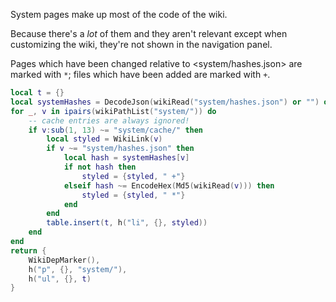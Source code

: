 System pages make up most of the code of the wiki.

Because there's a _lot_ of them and they aren't relevant except when customizing the wiki, they're not shown in the navigation panel.

Pages which have been changed relative to <system/hashes.json> are marked with `*`; files which have been added are marked with `+`.

```t.lua
local t = {}
local systemHashes = DecodeJson(wikiRead("system/hashes.json") or "") or {}
for _, v in ipairs(wikiPathList("system/")) do
	-- cache entries are always ignored!
	if v:sub(1, 13) ~= "system/cache/" then
		local styled = WikiLink(v)
		if v ~= "system/hashes.json" then
			local hash = systemHashes[v]
			if not hash then
				styled = {styled, " +"}
			elseif hash ~= EncodeHex(Md5(wikiRead(v))) then
				styled = {styled, " *"}
			end
		end
		table.insert(t, h("li", {}, styled))
	end
end
return {
	WikiDepMarker(),
	h("p", {}, "system/"),
	h("ul", {}, t)
}
```
